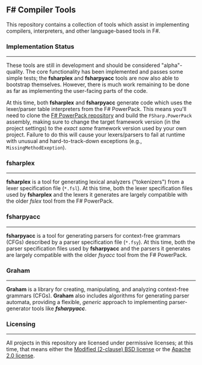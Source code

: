 ## F# Compiler Tools ##

This repository contains a collection of tools which assist in implementing compilers, interpreters, and other language-based tools in F#.


### Implementation Status
---
These tools are still in development and should be considered "alpha"-quality. The core functionality has been implemented and passes some simple tests; the **fsharplex** and **fsharpyacc** tools are now also able to bootstrap themselves. However, there is much work remaining to be done as far as implementing the user-facing parts of the code.

At this time, both **fsharplex** and **fsharpyacc** generate code which uses the lexer/parser table interpreters from the F# PowerPack. This means you'll need to clone the [F# PowerPack repository](https://github.com/fsharp/powerpack) and build the `FSharp.PowerPack` assembly, making sure to change the target framework version (in the project settings) to the *exact same*  framework version used by your own project. Failure to do this will cause your lexers/parsers to fail at runtime with unusual and hard-to-track-down exceptions (e.g., `MissingMethodExeption`).


### fsharplex
---
**fsharplex** is a tool for generating lexical analyzers ("tokenizers") from a lexer specification file (`*.fsl`). At this time, both the lexer specification files used by **fsharplex** and the lexers it generates are largely compatible with the older *fslex* tool from the F# PowerPack.


### fsharpyacc
---
**fsharpyacc** is a tool for generating parsers for context-free grammars (CFGs) described by a parser specification file (`*.fsy`). At this time, both the parser specification files used by **fsharpyacc** and the parsers it generates are largely compatible with the older *fsyacc* tool from the F# PowerPack.


### Graham
---
**Graham** is a library for creating, manipulating, and analyzing context-free grammars (CFGs). **Graham** also includes algorithms for generating parser automata, providing a flexible, *generic* approach to implementing parser-generator tools like ***fsharpyacc***.


### Licensing
---
All projects in this repository are licensed under permissive licenses; at this time, that means either the [Modified (2-clause) BSD license](http://opensource.org/licenses/BSD-2-Clause) or the [Apache 2.0 license](http://opensource.org/licenses/Apache-2.0).
